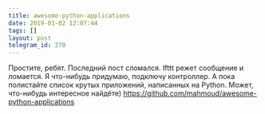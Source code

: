 ```yaml
---
title: awesome-python-applications
date: 2019-01-02 12:07:44
tags: []
layout: post
telegram_id: 270
---
```


Простите, ребят. Последний пост сломался. Ifttt режет сообщение и ломается. Я что-нибудь придумаю, подключу контроллер. А пока полистайте список крутых приложений, написанных на Python. Может, что-нибудь интересное найдёте)
<https://github.com/mahmoud/awesome-python-applications>
